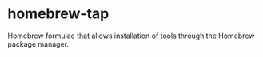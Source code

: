# homebrew-tap
Homebrew formulae that allows installation of tools through the Homebrew package manager.
